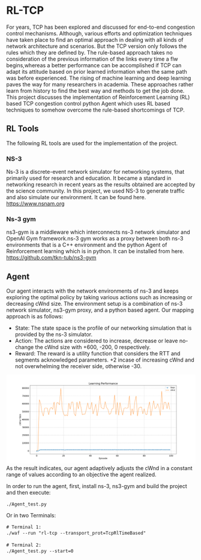 # RL-TCP
For years, TCP has been explored and discussed for end-to-end congestion control mechanisms. Although, various efforts and optimization techniques have taken place to find an optimal approach in dealing with all kinds of network architecture and scenarios. But the TCP version only follows the rules which they are defined by. The rule-based approach takes no consideration of the previous information of  the links every time a flw begins,whereas a better performance can be accomplished if TCP can adapt its attitude based on prior learned  information when the same path was before experienced. The rising of machine learning and deep learning paves the way for many  researchers in academia. These approaches rather learn from history to find the best way and methods to get the job done.<br/>
This project discusses the implementation of Reinforcement Learning (RL) based TCP congestion control python Agent which uses RL based techniques to somehow overcome the rule-based shortcomings of TCP.

## RL Tools
The following RL tools are used for the implementation of the project.

### NS-3
Ns-3 is a discrete-event network simulator for networking systems, that primarily used for research and education. It became a standard in networking research in recent years as the results obtained are accepted by the science community. In this project, we used NS-3 to generate traffic and also simulate our environment. It can be found here. https://www.nsnam.org

### Ns-3 gym
ns3-gym is a middleware which interconnects ns-3 network simulator and OpenAI Gym framework.ns-3 gym works as a proxy between both ns-3 environments that is a C++ environment and the python Agent of Reinforcement learning which is in python. It can be installed from here. https://github.com/tkn-tub/ns3-gym

## Agent
Our agent interacts with the network environments of ns-3 and keeps exploring the optimal policy by taking various actions such as increasing or decreasing cWnd size. The environment setup is a combination of ns-3 network simulator, ns3-gym proxy, and a python based agent. Our mapping approach is as follows:

* State: The state space is the profile of our networking simulation that is provided by the ns-3 simulator.
* Action: The actions are considered to increase, decrease or leave no-change the cWnd size with +600, -200, 0 respectively.
* Reward: The reward is a utility function that considers the RTT and segments acknowledged parameters. +2 incase of increasing cWnd and not overwhelming the receiver side, otherwise -30.

![](rl.png)
As the result indicates, our agent adaptively adjusts the cWnd in a constant range of values according to an objective the agent realized.

In order to run the agent, first, install ns-3, ns3-gym and build the project and then execute:
```
./Agent_test.py 
````
 Or in two Terminals:
```
# Terminal 1:
./waf --run "rl-tcp --transport_prot=TcpRlTimeBased"

# Terminal 2:
./Agent_test.py --start=0

```
